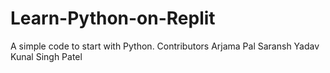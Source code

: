 # Learn-Python-on-Replit
A simple code to start with Python.
Contributors
Arjama Pal
Saransh Yadav
Kunal Singh Patel
